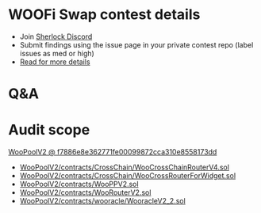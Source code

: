 
# WOOFi Swap contest details

- Join [Sherlock Discord](https://discord.gg/MABEWyASkp)
- Submit findings using the issue page in your private contest repo (label issues as med or high)
- [Read for more details](https://docs.sherlock.xyz/audits/watsons)

# Q&A

# Audit scope


[WooPoolV2 @ f7886e8e362771fe00099872cca310e8558173dd](https://github.com/woonetwork/WooPoolV2/tree/f7886e8e362771fe00099872cca310e8558173dd)
- [WooPoolV2/contracts/CrossChain/WooCrossChainRouterV4.sol](WooPoolV2/contracts/CrossChain/WooCrossChainRouterV4.sol)
- [WooPoolV2/contracts/CrossChain/WooCrossRouterForWidget.sol](WooPoolV2/contracts/CrossChain/WooCrossRouterForWidget.sol)
- [WooPoolV2/contracts/WooPPV2.sol](WooPoolV2/contracts/WooPPV2.sol)
- [WooPoolV2/contracts/WooRouterV2.sol](WooPoolV2/contracts/WooRouterV2.sol)
- [WooPoolV2/contracts/wooracle/WooracleV2_2.sol](WooPoolV2/contracts/wooracle/WooracleV2_2.sol)

